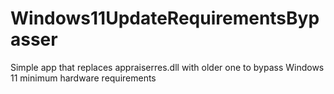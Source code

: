 # Windows11UpdateRequirementsBypasser
Simple app that replaces appraiserres.dll with older one to bypass Windows 11 minimum hardware requirements
